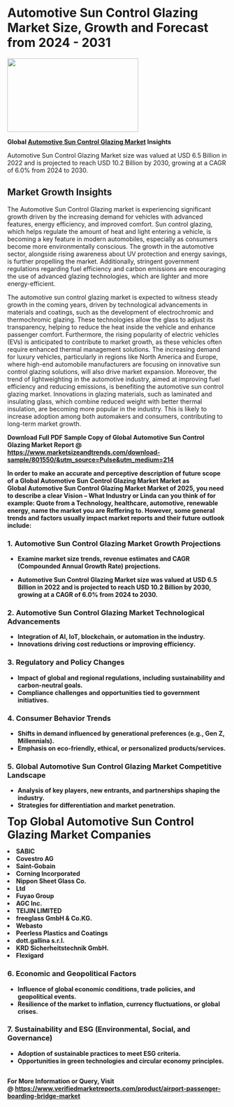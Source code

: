 <H1>Automotive Sun Control Glazing Market Size, Growth and Forecast from 2024 - 2031</H1><img class="aligncenter size-medium wp-image-584254" src="https://thirdeyenews.in/wp-content/uploads/2024/09/Global-Market-Research-300x168.jpeg" alt="" width="300" height="168" /><p><strong>Global&nbsp;<a href="https://www.marketsizeandtrends.com/download-sample/801550/&amp;utm_source=Pulse&amp;utm_medium=214">Automotive Sun Control Glazing Market</a> Insights</strong></p><p>Automotive Sun Control Glazing Market size was valued at USD 6.5 Billion in 2022 and is projected to reach USD 10.2 Billion by 2030, growing at a CAGR of 6.0% from 2024 to 2030.</p><p><h2>Market Growth Insights</h2> <p>The Automotive Sun Control Glazing market is experiencing significant growth driven by the increasing demand for vehicles with advanced features, energy efficiency, and improved comfort. Sun control glazing, which helps regulate the amount of heat and light entering a vehicle, is becoming a key feature in modern automobiles, especially as consumers become more environmentally conscious. The growth in the automotive sector, alongside rising awareness about UV protection and energy savings, is further propelling the market. Additionally, stringent government regulations regarding fuel efficiency and carbon emissions are encouraging the use of advanced glazing technologies, which are lighter and more energy-efficient.</p> <p><strong></strong></p> <p>The automotive sun control glazing market is expected to witness steady growth in the coming years, driven by technological advancements in materials and coatings, such as the development of electrochromic and thermochromic glazing. These technologies allow the glass to adjust its transparency, helping to reduce the heat inside the vehicle and enhance passenger comfort. Furthermore, the rising popularity of electric vehicles (EVs) is anticipated to contribute to market growth, as these vehicles often require enhanced thermal management solutions. The increasing demand for luxury vehicles, particularly in regions like North America and Europe, where high-end automobile manufacturers are focusing on innovative sun control glazing solutions, will also drive market expansion. Moreover, the trend of lightweighting in the automotive industry, aimed at improving fuel efficiency and reducing emissions, is benefiting the automotive sun control glazing market. Innovations in glazing materials, such as laminated and insulating glass, which combine reduced weight with better thermal insulation, are becoming more popular in the industry. This is likely to increase adoption among both automakers and consumers, contributing to long-term market growth. <p><strong></p><p><span class=""><strong>Download Full PDF Sample Copy of Global Automotive Sun Control Glazing Market Report</strong> @ <a href="https://www.marketsizeandtrends.com/download-sample/801550/&amp;utm_source=Pulse&amp;utm_medium=214" target="_blank">https://www.marketsizeandtrends.com/download-sample/801550/&amp;utm_source=Pulse&amp;utm_medium=214</a></span></p><p>In order to make an accurate and perceptive description of future scope of a Global&nbsp;Automotive Sun Control Glazing Market Market as Global&nbsp;Automotive Sun Control Glazing Market Market of 2025, you need to describe a clear Vision &ndash; What Industry or Linda can you think of for example: Quote from a Technology, healthcare, automotive, renewable energy, name the market you are Reffering to. However, some general trends and factors usually impact market reports and their future outlook include:</p><h3>1.&nbsp;<strong>Automotive Sun Control Glazing Market Growth Projections</strong></h3><ul><li>Examine market size trends, revenue estimates and CAGR (Compounded Annual Growth Rate) projections.</li><li><p>Automotive Sun Control Glazing Market size was valued at USD 6.5 Billion in 2022 and is projected to reach USD 10.2 Billion by 2030, growing at a CAGR of 6.0% from 2024 to 2030.</p></li></ul><h3>2.&nbsp;<strong>Automotive Sun Control Glazing Market Technological Advancements</strong></h3><ul><li>Integration of AI, IoT, blockchain, or automation in the industry.</li><li>Innovations driving cost reductions or improving efficiency.</li></ul><h3>3.&nbsp;<strong>Regulatory and Policy Changes</strong></h3><ul><li>Impact of global and regional regulations, including sustainability and carbon-neutral goals.</li><li>Compliance challenges and opportunities tied to government initiatives.</li></ul><h3>4.&nbsp;<strong>Consumer Behavior Trends</strong></h3><ul><li>Shifts in demand influenced by generational preferences (e.g., Gen Z, Millennials).</li><li>Emphasis on eco-friendly, ethical, or personalized products/services.</li></ul><h3>5.&nbsp;<strong>Global Automotive Sun Control Glazing Market Competitive Landscape</strong></h3><ul><li>Analysis of key players, new entrants, and partnerships shaping the industry.</li><li>Strategies for differentiation and market penetration.</li></ul><p data-pm-slice="1 1 []"><span style="color: inherit; font-family: inherit; font-size: 25px;">Top Global Automotive Sun Control Glazing Market Companies</span></p><div class="" data-test-id=""><p><li>SABIC</li><li> Covestro AG</li><li> Saint-Gobain</li><li> Corning Incorporated</li><li> Nippon Sheet Glass Co.</li><li> Ltd</li><li> Fuyao Group</li><li> AGC Inc.</li><li> TEIJIN LIMITED</li><li> freeglass GmbH & Co.KG.</li><li> Webasto</li><li> Peerless Plastics and Coatings</li><li> dott.gallina s.r.l.</li><li> KRD Sicherheitstechnik GmbH.</li><li> Flexigard</li></p></div><h3>6.&nbsp;<strong>Economic and Geopolitical Factors</strong></h3><ul><li>Influence of global economic conditions, trade policies, and geopolitical events.</li><li>Resilience of the market to inflation, currency fluctuations, or global crises.</li></ul><h3>7.&nbsp;<strong>Sustainability and ESG (Environmental, Social, and Governance)</strong></h3><ul><li>Adoption of sustainable practices to meet ESG criteria.</li><li>Opportunities in green technologies and circular economy principles.</li></ul><h2><strong style="font-size: 14px;">For More Information or Query, Visit @&nbsp;</strong><a style="background-color: #ffffff; font-size: 14px;" href="https://www.marketsizeandtrends.com/report/automotive-sun-control-glazing-market/" target="_blank">https://www.verifiedmarketreports.com/product/airport-passenger-boarding-bridge-market</a></h2>
